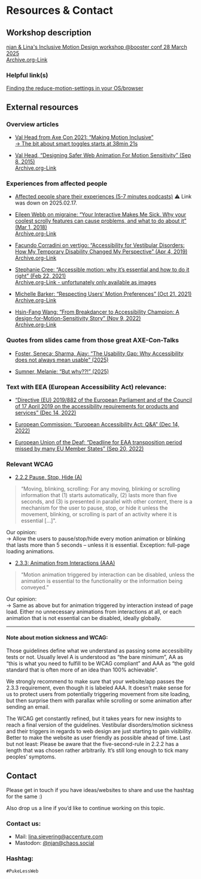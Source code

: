 # Resources & Contact
 
## Workshop description
[njan & Lina's Inclusive Motion Design workshop @booster conf 28 March 2025](https://www.boosterconf.no/2025/program/friday/1_short_talks_and_workshops/dreggen_4/let-s-build-web-experiences-that-don-t-make-people-puke/)  
[Archive.org-Link](https://web.archive.org/web/20250217111130/https://www.boosterconf.no/2025/program/friday/1_short_talks_and_workshops/dreggen_4/let-s-build-web-experiences-that-don-t-make-people-puke/)

### Helpful link(s)
[Finding the reduce-motion-settings in your OS/browser](reduce-motion-settings.md)

## External resources

### Overview articles
- [Val Head from Axe Con 2021: “Making Motion Inclusive”](https://www.youtube.com/watch?v=q-pUnKCUlJA)  
[→ The bit about smart toggles starts at 38min 21s](https://youtu.be/q-pUnKCUlJA?t=2301)

- [Val Head, “Designing Safer Web Animation For Motion Sensitivity” (Sep 8, 2015)](http://alistapart.com/article/designing-safer-web-animation-for-motion-sensitivity/)  
[Archive.org-Link](https://web.archive.org/web/20250210181452/http://alistapart.com/article/designing-safer-web-animation-for-motion-sensitivity/)

### Experiences from affected people

- [Affected people share their experiences (5-7 minutes podcasts)](https://a11yrules.com/?=animations) ⚠️ Link was down on 2025.02.17.

- [Eileen Webb on migraine: “Your Interactive Makes Me Sick. Why your coolest scrolly features can cause problems, and what to do about it” (Mar 1, 2018)](https://source.opennews.org/articles/motion-sick/)  
[Archive.org-Link](https://web.archive.org/web/20250202155300/https://source.opennews.org/articles/motion-sick/)

- [Facundo Corradini on vertigo: “Accessibility for Vestibular Disorders: How My Temporary Disability Changed My Perspective” (Apr 4, 2019)](https://alistapart.com/article/accessibility-for-vestibular/)  
[Archive.org-Link](https://web.archive.org/web/20250203052657/https://alistapart.com/article/accessibility-for-vestibular/)

- [Stephanie Cree: “Accessible motion: why it’s essential and how to do it right” (Feb 22, 2021)](https://medium.com/design-ibm/accessible-motion-why-its-essential-and-how-to-do-it-right-ff38afcbc7a9)  
[Archive.org-Link - unfortunately only available as images](https://web.archive.org/web/20250217114440/http://web.archive.org/screenshot/https://medium.com/design-ibm/accessible-motion-why-its-essential-and-how-to-do-it-right-ff38afcbc7a9)

- [Michelle Barker: “Respecting Users’ Motion Preferences” (Oct 21, 2021)](https://www.smashingmagazine.com/2021/10/respecting-users-motion-preferences/)  
[Archive.org-Link](https://web.archive.org/web/20250217120829/https://www.smashingmagazine.com/2021/10/respecting-users-motion-preferences/)

- [Hsin-Fang Wang: “From Breakdancer to Accessibility Champion: A design-for-Motion-Sensitivity Story” (Nov 9, 2022)](https://www.intuit.com/blog/innovation/from-breakdancer-to-accessibility-champion-a-design-for-motion-sensitivity-story/)  
[Archive.org-Link](https://web.archive.org/web/20250217132155/https://www.intuit.com/blog/social-responsibility/from-breakdancer-to-accessibility-champion-a-design-for-motion-sensitivity-story/)

### Quotes from slides came from those great AXE-Con-Talks
- [Foster, Seneca; Sharma, Ajay: “The Usability Gap: Why Accessibility does not always mean usable” (2025)](https://www.youtube.com/watch?v=I4xT6amE8L0)

- [Sumner, Melanie: “But why??!” (2025)](https://www.youtube.com/watch?v=PooU_zo3sqE) 

### Text with EEA (European Accessibility Act) relevance:

- [“Directive (EU) 2019/882 of the European Parliament and of the Council of 17 April 2019 on the accessibility requirements for products and services” (Dec 14, 2022)](https://eur-lex.europa.eu/eli/dir/2019/882)

- [European Commission: “European Accessibility Act: Q&A” (Dec 14, 2022)](https://ec.europa.eu/social/main.jsp?catId=1202&intPageId=5581&langId=en)

- [European Union of the Deaf: “Deadline for EAA transposition period missed by many EU Member States” (Sep 20, 2022)](https://www.eud.eu/deadline-for-eaa-transposition-period-missed-by-many-eu-member-states/)

### Relevant WCAG
- [2.2.2 Pause, Stop, Hide (A)](https://www.w3.org/WAI/WCAG21/Understanding/pause-stop-hide.html)
> “Moving, blinking, scrolling: For any moving, blinking or scrolling information that 
> (1) starts automatically, 
> (2) lasts more than five seconds, and 
> (3) is presented in parallel with other content, 
> there is a mechanism for the user to pause, stop, or hide it unless the movement, blinking, or scrolling is part of an activity where it is essential [...]".

Our opinion:  
→ Allow the users to pause/stop/hide every motion animation or blinking that lasts more than 5 seconds – unless it is essential. Exception: full-page loading animations.

- [2.3.3: Animation from Interactions (AAA)](https://www.w3.org/WAI/WCAG21/Understanding/animation-from-interactions)
>“Motion animation triggered by interaction can be disabled, unless the animation is essential to the functionality or the information being conveyed.”

Our opinion:  
→ Same as above but for animation triggered by interaction instead of page load. 
Either no unnecessary animations from interactions at all, 
or each animation that is not essential can be disabled, ideally globally.

---
#### Note about motion sickness and WCAG:
Those guidelines define what we understand as passing some accessibility tests or not. Usually level A is understood as “the bare minimum”, AA as “this is what you need to fulfill to be WCAG compliant” and AAA as “the gold standard that is often more of an idea than 100% achievable”. 

We strongly recommend to make sure that your website/app passes the 2.3.3 requirement, even though it is labeled AAA. It doesn’t make sense for us to protect users from potentially triggering movement from site loading, but then surprise them with parallax while scrolling or some animation after sending an email. 

The WCAG get constantly refined, but it takes years for new insights to reach a final version of the guidelines. Vestibular disorders/motion sickness and their triggers in regards to web design are just starting to gain visibility. Better to make the website as user friendly as possible ahead of time. Last but not least: Please be aware that the five-second-rule in 2.2.2 has a length that was chosen rather arbitrarily. It’s still long enough to tick many peoples’ symptoms.

## Contact
Please get in touch if you have ideas/websites to share 
and use the hashtag for the same :)

Also drop us a line if you’d like to continue working on this topic.

### Contact us:
- Mail: lina.sievering@accenture.com
- Mastodon: [@njan@chaos.social](https://chaos.social/@njan)
 
### Hashtag: 
`#PukeLessWeb`



